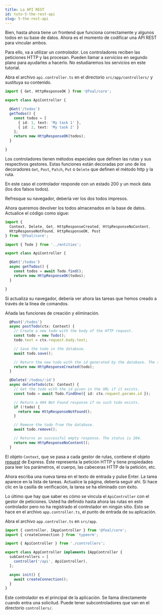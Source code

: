 ```yaml
---
title: La API REST
id: tuto-5-the-rest-api
slug: 5-the-rest-api
---
```


Bien, hasta ahora tiene un frontend que funciona correctamente y algunos todos en su base de datos. Ahora es el momento de codificar una API REST para vincular ambos.

Para ello, va a utilizar un *controlador*. Los controladores reciben las peticiones HTTP y las procesan. Pueden llamar a *servicios* en segundo plano para ayudarles a hacerlo. No estudiaremos los servicios en este tutorial.

Abra el archivo `api.controller.ts` en el directorio `src/app/controllers/` y sustituya su contenido.

```typescript
import { Get, HttpResponseOK } from '@foal/core';

export class ApiController {

  @Get('/todos')
  getTodos() {
    const todos = [
      { id: 1, text: 'My task 1' },
      { id: 2, text: 'My task 2' }
    ];
    return new HttpResponseOK(todos);
  }

}
```

Los controladores tienen métodos especiales que definen las rutas y sus respectivos gestores. Estas funciones están decoradas por uno de los decoradores `Get`, `Post`, `Patch`, `Put` o `Delete` que definen el método http y la ruta.

En este caso el controlador responde con un estado 200 y un mock data (los dos falsos todos).

Refresque su navegador, debería ver los dos todos impresos.

Ahora queremos devolver los todos almacenados en la base de datos. Actualice el código como sigue:

```typescript
import {
  Context, Delete, Get, HttpResponseCreated, HttpResponseNoContent,
  HttpResponseNotFound, HttpResponseOK, Post
} from '@foal/core';

import { Todo } from '../entities';

export class ApiController {

  @Get('/todos')
  async getTodos() {
    const todos = await Todo.find();
    return new HttpResponseOK(todos);
  }

}
```

Si actualiza su navegador, debería ver ahora las tareas que hemos creado a través de la línea de comandos.

Añada las funciones de creación y eliminación.

```typescript
  @Post('/todos')
  async postTodo(ctx: Context) {
    // Create a new todo with the body of the HTTP request.
    const todo = new Todo();
    todo.text = ctx.request.body.text;

    // Save the todo in the database.
    await todo.save();

    // Return the new todo with the id generated by the database. The status is 201.
    return new HttpResponseCreated(todo);
  }

  @Delete('/todos/:id')
  async deleteTodo(ctx: Context) {
    // Get the todo with the id given in the URL if it exists.
    const todo = await Todo.findOne({ id: ctx.request.params.id });

    // Return a 404 Not Found response if no such todo exists.
    if (!todo) {
      return new HttpResponseNotFound();
    }

    // Remove the todo from the database.
    await todo.remove();

    // Returns an successful empty response. The status is 204.
    return new HttpResponseNoContent();
  }
```

El objeto `Context`, que se pasa a cada gestor de rutas, contiene el objeto [request](https://expressjs.com/es/4x/api.html#req) de Express. Éste representa la petición HTTP y tiene propiedades para leer los parámetros, el cuerpo, las cabeceras HTTP de la petición, etc.

Ahora escriba una nueva tarea en el texto de entrada y pulse Enter. La tarea aparece en la lista de tareas. Actualice la página, debería seguir ahí. Si hace clic en la casilla de verificación, la tarea se ha eliminado con éxito.

Lo último que hay que saber es cómo se vincula el `ApiController` con el gestor de peticiones. Usted ha definido hasta ahora las rutas en este controlador pero no ha registrado el controlador en ningún sitio. Esto se hace en el archivo `app.controller.ts`, el punto de entrada de su aplicación.

Abra el archivo `app.controller.ts` en `src/app`.

```typescript
import { controller, IAppController } from '@foal/core';
import { createConnection } from 'typeorm';

import { ApiController } from './controllers';

export class AppController implements IAppController {
  subControllers = [
    controller('/api', ApiController),
  ];

  async init() {
    await createConnection();
  }
}
```

Este controlador es el principal de la aplicación. Se llama directamente cuando entra una solicitud. Puede tener subcontroladores que van en el directorio `controllers/`.
